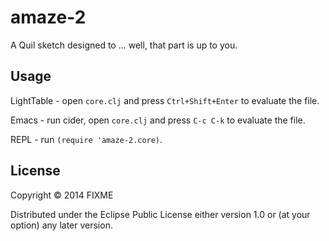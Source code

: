 # amaze-2

A Quil sketch designed to ... well, that part is up to you.

## Usage

LightTable - open `core.clj` and press `Ctrl+Shift+Enter` to evaluate the file.

Emacs - run cider, open `core.clj` and press `C-c C-k` to evaluate the file.

REPL - run `(require 'amaze-2.core)`.

## License

Copyright © 2014 FIXME

Distributed under the Eclipse Public License either version 1.0 or (at
your option) any later version.
